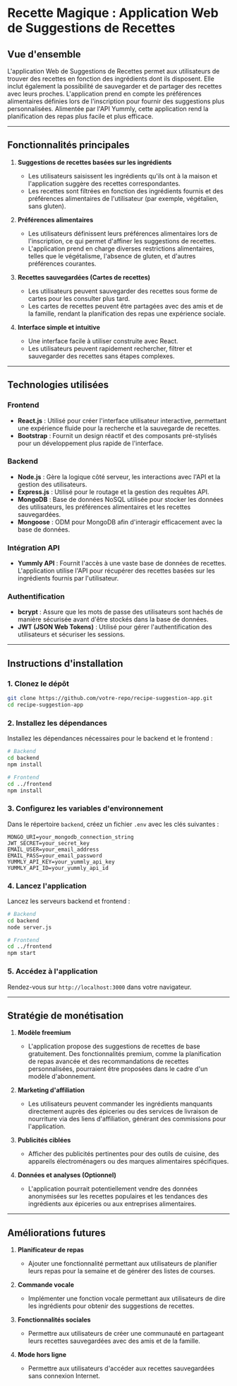 
# **Recette Magique : Application Web de Suggestions de Recettes**

## **Vue d'ensemble**  
L'application Web de Suggestions de Recettes permet aux utilisateurs de trouver des recettes en fonction des ingrédients dont ils disposent. Elle inclut également la possibilité de sauvegarder et de partager des recettes avec leurs proches. L'application prend en compte les préférences alimentaires définies lors de l'inscription pour fournir des suggestions plus personnalisées. Alimentée par l'API Yummly, cette application rend la planification des repas plus facile et plus efficace.

---

## **Fonctionnalités principales**

1. **Suggestions de recettes basées sur les ingrédients**  
   - Les utilisateurs saisissent les ingrédients qu'ils ont à la maison et l'application suggère des recettes correspondantes.  
   - Les recettes sont filtrées en fonction des ingrédients fournis et des préférences alimentaires de l'utilisateur (par exemple, végétalien, sans gluten).  

2. **Préférences alimentaires**  
   - Les utilisateurs définissent leurs préférences alimentaires lors de l'inscription, ce qui permet d'affiner les suggestions de recettes.  
   - L'application prend en charge diverses restrictions alimentaires, telles que le végétalisme, l'absence de gluten, et d'autres préférences courantes.  

3. **Recettes sauvegardées (Cartes de recettes)**  
   - Les utilisateurs peuvent sauvegarder des recettes sous forme de cartes pour les consulter plus tard.  
   - Les cartes de recettes peuvent être partagées avec des amis et de la famille, rendant la planification des repas une expérience sociale.  

4. **Interface simple et intuitive**  
   - Une interface facile à utiliser construite avec React.  
   - Les utilisateurs peuvent rapidement rechercher, filtrer et sauvegarder des recettes sans étapes complexes.  

---

## **Technologies utilisées**

### **Frontend**
- **React.js** : Utilisé pour créer l'interface utilisateur interactive, permettant une expérience fluide pour la recherche et la sauvegarde de recettes.  
- **Bootstrap** : Fournit un design réactif et des composants pré-stylisés pour un développement plus rapide de l'interface.  

### **Backend**
- **Node.js** : Gère la logique côté serveur, les interactions avec l'API et la gestion des utilisateurs.  
- **Express.js** : Utilisé pour le routage et la gestion des requêtes API.  
- **MongoDB** : Base de données NoSQL utilisée pour stocker les données des utilisateurs, les préférences alimentaires et les recettes sauvegardées.  
- **Mongoose** : ODM pour MongoDB afin d'interagir efficacement avec la base de données.

### **Intégration API**
- **Yummly API** : Fournit l'accès à une vaste base de données de recettes. L'application utilise l'API pour récupérer des recettes basées sur les ingrédients fournis par l'utilisateur.

### **Authentification**
- **bcrypt** : Assure que les mots de passe des utilisateurs sont hachés de manière sécurisée avant d'être stockés dans la base de données.  
- **JWT (JSON Web Tokens)** : Utilisé pour gérer l'authentification des utilisateurs et sécuriser les sessions.

---

## **Instructions d'installation**

### **1. Clonez le dépôt**
```bash
git clone https://github.com/votre-repo/recipe-suggestion-app.git
cd recipe-suggestion-app
```

### **2. Installez les dépendances**
Installez les dépendances nécessaires pour le backend et le frontend :  
```bash
# Backend
cd backend
npm install

# Frontend
cd ../frontend
npm install
```

### **3. Configurez les variables d'environnement**
Dans le répertoire `backend`, créez un fichier `.env` avec les clés suivantes :  
```
MONGO_URI=your_mongodb_connection_string
JWT_SECRET=your_secret_key
EMAIL_USER=your_email_address
EMAIL_PASS=your_email_password
YUMMLY_API_KEY=your_yummly_api_key
YUMMLY_API_ID=your_yummly_api_id
```

### **4. Lancez l'application**
Lancez les serveurs backend et frontend :  
```bash
# Backend
cd backend
node server.js

# Frontend
cd ../frontend
npm start
```

### **5. Accédez à l'application**
Rendez-vous sur `http://localhost:3000` dans votre navigateur.

---

## **Stratégie de monétisation**

1. **Modèle freemium**  
   - L'application propose des suggestions de recettes de base gratuitement. Des fonctionnalités premium, comme la planification de repas avancée et des recommandations de recettes personnalisées, pourraient être proposées dans le cadre d'un modèle d'abonnement.  

2. **Marketing d'affiliation**  
   - Les utilisateurs peuvent commander les ingrédients manquants directement auprès des épiceries ou des services de livraison de nourriture via des liens d'affiliation, générant des commissions pour l'application.

3. **Publicités ciblées**  
   - Afficher des publicités pertinentes pour des outils de cuisine, des appareils électroménagers ou des marques alimentaires spécifiques.

4. **Données et analyses (Optionnel)**  
   - L'application pourrait potentiellement vendre des données anonymisées sur les recettes populaires et les tendances des ingrédients aux épiceries ou aux entreprises alimentaires.

---

## **Améliorations futures**

1. **Planificateur de repas**  
   - Ajouter une fonctionnalité permettant aux utilisateurs de planifier leurs repas pour la semaine et de générer des listes de courses.  

2. **Commande vocale**  
   - Implémenter une fonction vocale permettant aux utilisateurs de dire les ingrédients pour obtenir des suggestions de recettes.  

3. **Fonctionnalités sociales**  
   - Permettre aux utilisateurs de créer une communauté en partageant leurs recettes sauvegardées avec des amis et de la famille.  

4. **Mode hors ligne**  
   - Permettre aux utilisateurs d'accéder aux recettes sauvegardées sans connexion Internet.

